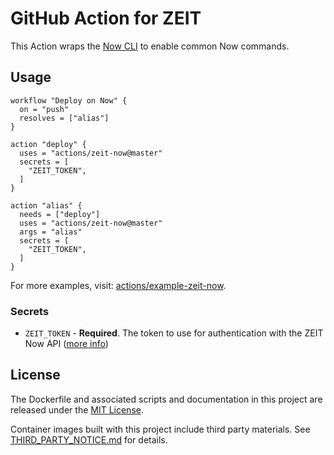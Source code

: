 # GitHub Action for ZEIT

This Action wraps the [Now CLI](https://github.com/zeit/now-cli) to enable common Now commands.

## Usage

```workflow
workflow "Deploy on Now" {
  on = "push"
  resolves = ["alias"]
}

action "deploy" {
  uses = "actions/zeit-now@master"
  secrets = [
    "ZEIT_TOKEN",
  ]
}

action "alias" {
  needs = ["deploy"]
  uses = "actions/zeit-now@master"
  args = "alias"
  secrets = [
    "ZEIT_TOKEN",
  ]
}
```

For more examples, visit: [actions/example-zeit-now](https://github.com/actions/example-zeit-now).

### Secrets

* `ZEIT_TOKEN` - **Required**. The token to use for authentication with the ZEIT Now API ([more info](https://zeit.co/blog/introducing-api-tokens-management))

## License

The Dockerfile and associated scripts and documentation in this project are released under the [MIT License](LICENSE).

Container images built with this project include third party materials. See [THIRD_PARTY_NOTICE.md](THIRD_PARTY_NOTICE.md) for details.
